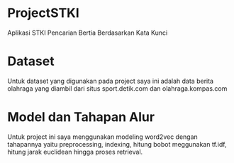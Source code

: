 # ProjectSTKI
Aplikasi STKI Pencarian Bertia Berdasarkan Kata Kunci
# Dataset
Untuk dataset yang digunakan pada project saya ini adalah data berita olahraga yang diambil dari situs sport.detik.com dan olahraga.kompas.com
# Model dan Tahapan Alur
Untuk project ini saya menggunakan modeling word2vec dengan tahapannya yaitu preprocessing, indexing, hitung bobot meggunakan tf.idf, hitung jarak euclidean hingga proses retrieval.
